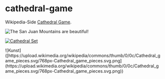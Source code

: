 # cathedral-game

Wikipedia-Side [Cathedral Game]([https://duckduckgo.com](https://en.wikipedia.org/wiki/Cathedral_(board_game)) "Everything about Cathedral board game").

![The San Juan Mountains are beautiful!]([/assets/images/san-juan-mountains.jpg](https://upload.wikimedia.org/wikipedia/commons/thumb/0/0c/Cathedral_game_pieces.svg/768px-Cathedral_game_pieces.svg.png) "Cathedral Sets")

[![Cathedral Set](/assets/images/shiprock.jpg "Cathedral set")](https://upload.wikimedia.org/wikipedia/commons/thumb/0/0c/Cathedral_game_pieces.svg/768px-Cathedral_game_pieces.svg.png)

<div class="pull-right">
![Kunst]([https://upload.wikimedia.org/wikipedia/commons/thumb/0/0c/Cathedral_game_pieces.svg/768px-Cathedral_game_pieces.svg.png](https://upload.wikimedia.org/wikipedia/commons/thumb/0/0c/Cathedral_game_pieces.svg/768px-Cathedral_game_pieces.svg.png))

</div>
